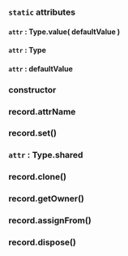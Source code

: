 ### `static` attributes

#### `attr` : Type.value( defaultValue )

#### `attr` : Type

#### `attr` : defaultValue

### constructor

### record.attrName

### record.set()

### `attr` : Type.shared

### record.clone()

### record.getOwner()

### record.assignFrom()

### record.dispose()